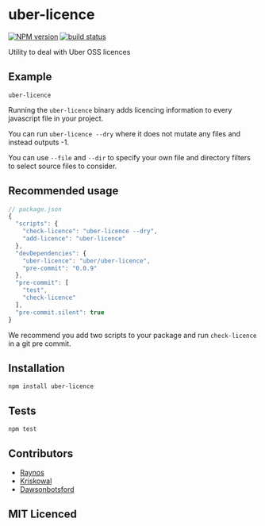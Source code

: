 # uber-licence
[![NPM version][npm-version-image]][npm-version-url] [![build status][build-png]][build]
<!--
    [![Coverage Status][cover-png]][cover]
    [![Davis Dependency status][dep-png]][dep]
-->

<!-- [![NPM][npm-png]][npm] -->

<!-- [![browser support][test-png]][test] -->

Utility to deal with Uber OSS licences

## Example

`uber-licence`

Running the `uber-licence` binary adds licencing information
  to every javascript file in your project.

You can run `uber-licence --dry` where it does not
  mutate any files and instead outputs -1.

You can use `--file` and `--dir` to specify your own file 
  and directory filters to select source files to consider.

## Recommended usage

```js
// package.json
{
  "scripts": {
    "check-licence": "uber-licence --dry",
    "add-licence": "uber-licence"
  },
  "devDependencies": {
    "uber-licence": "uber/uber-licence",
    "pre-commit": "0.0.9"
  },
  "pre-commit": [
    "test",
    "check-licence"
  ],
  "pre-commit.silent": true
}
```

We recommend you add two scripts to your package and run
  `check-licence` in a git pre commit.

## Installation

`npm install uber-licence`

## Tests

`npm test`

## Contributors

 - [Raynos](https://github.com/raynos)
 - [Kriskowal](https://github.com/kriskowal)
 - [Dawsonbotsford](https://github.com/dawsonbotsford)

## MIT Licenced

  [build-png]: https://secure.travis-ci.org/uber/uber-licence.svg
  [build]: https://travis-ci.org/uber/uber-licence
  [cover-png]: https://coveralls.io/repos/uber/uber-licence/badge.png
  [cover]: https://coveralls.io/r/uber/uber-licence
  [dep-png]: https://david-dm.org/uber/uber-licence.png
  [dep]: https://david-dm.org/uber/uber-licence
  [test-png]: https://ci.testling.com/uber/uber-licence.png
  [tes]: https://ci.testling.com/uber/uber-licence
  [npm-png]: https://nodei.co/npm/uber-licence.png?stars&downloads
  [npm]: https://nodei.co/npm/uber-licence
  [npm-version-image]: https://badge.fury.io/js/uber-licence.svg
  [npm-version-url]: https://npmjs.org/package/uber-licence